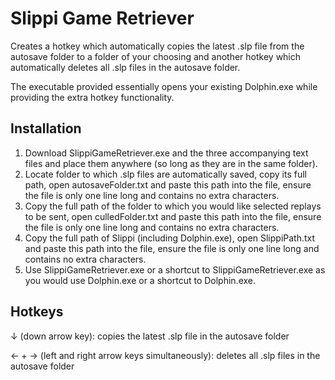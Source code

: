 # Slippi Game Retriever
Creates a hotkey which automatically copies the latest .slp file from the autosave folder to a folder of your choosing and another hotkey which automatically deletes all .slp files in the autosave folder.

The executable provided essentially opens your existing Dolphin.exe while providing the extra hotkey functionality.

## Installation
1. Download SlippiGameRetriever.exe and the three accompanying text files and place them anywhere (so long as they are in the same folder).
2. Locate folder to which .slp files are automatically saved, copy its full path, open autosaveFolder.txt and paste this path into the file, ensure the file is only one line long and contains no extra characters.
3. Copy the full path of the folder to which you would like selected replays to be sent, open culledFolder.txt and paste this path into the file, ensure the file is only one line long and contains no extra characters.
4. Copy the full path of Slippi (including Dolphin.exe), open SlippiPath.txt and paste this path into the file, ensure the file is only one line long and contains no extra characters.
5. Use SlippiGameRetriever.exe or a shortcut to SlippiGameRetriever.exe as you would use Dolphin.exe or a shortcut to Dolphin.exe. 

## Hotkeys
&#8595; (down arrow key): copies the latest .slp file in the autosave folder

&#8592; + &#8594; (left and right arrow keys simultaneously): deletes all .slp files in the autosave folder
